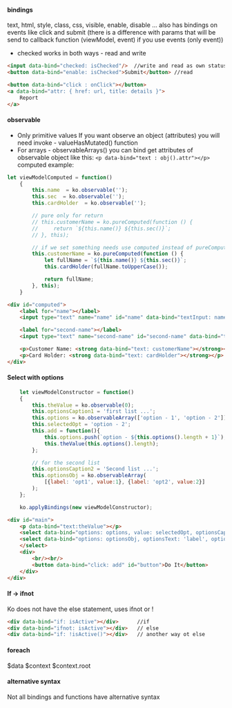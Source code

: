 #### bindings
text, html, style, class, css, visible, enable, disable ... 
also has bindings on events like click and submit (there is a difference with params that will be send 
to callback function (viewModel, event) if you use events (only event)) 

- checked
works in both ways - read and write
```html
<input data-bind="checked: isChecked"/>  //write and read as own status (by click isChecked changes)
<button data-bind="enable: isChecked">Submit</button> //read

```
```html
<button data-bind="click : onClick"></button> 
<a data-bind="attr: { href: url, title: details }">
    Report
</a>
```

#### observable
- Only primitive values
  If you want observe an object (attributes) you will need invoke - valueHasMutated() function
- For arrays - observableArrays()
  you can bind get attributes of observable object like this:
  ```<p data-bind="text : obj().attr"></p>```
computed example:
```javascript
let viewModelComputed = function()
    {
        this.name  = ko.observable('');
        this.sec  = ko.observable('');
        this.cardHolder  = ko.observable('');

        // pure only for return
        // this.customerName = ko.pureComputed(function () {
        //     return `${this.name()} ${this.sec()}`;
        // }, this);

        // if we set something needs use computed instead of pureComputed
        this.customerName = ko.pureComputed(function () {
            let fullName = `${this.name()} ${this.sec()}`;
            this.cardHolder(fullName.toUpperCase());

            return fullName;
        }, this);
    }
```
```html
<div id="computed">
    <label for="name"></label>
    <input type="text" name="name" id="name" data-bind="textInput: name" autocomplete="off"/>

    <label for="second-name"></label>
    <input type="text" name="second-name" id="second-name" data-bind="textInput: sec" autocomplete="off"/>

    <p>Customer Name: <strong data-bind="text: customerName"></strong></p>
    <p>Card Holder: <strong data-bind="text: cardHolder"></strong></p>
</div>
```
#### Select with options
``` javascript
    let viewModelConstructor = function()
    {
        this.theValue = ko.observable(0);
        this.optionsCaption1 = 'first list ...';
        this.options = ko.observableArray(['option - 1', 'option - 2']);
        this.selectedOpt = 'option - 2';
        this.add = function(){
            this.options.push(`option - ${this.options().length + 1}`);
            this.theValue(this.options().length);
        };

        // for the second list
        this.optionsCaption2 = 'Second list ...';
        this.optionsObj = ko.observableArray(
            [{label: 'opt1', value:1}, {label: 'opt2', value:2}]
        );
    };

    ko.applyBindings(new viewModelConstructor);
```
```html
<div id="main">
    <p data-bind="text:theValue"></p>
    <select data-bind="options: options, value: selectedOpt, optionsCaption: optionsCaption1"></select>
    <select data-bind="options: optionsObj, optionsText: 'label', optionsValue: 'value', optionsCaption: optionsCaption2">
    </select>
    <div>
        <br/><br/>
        <button data-bind="click: add" id="button">Do It</button>
    </div>
</div>
```

#### If -> ifnot
Ko does not have the else statement, uses ifnot or !
```html
<div data-bind="if: isActive"></div>      //if
<div data-bind="ifnot: isActive"></div>   // else
<div data-bind="if: !isActive()"></div>   // another way ot else

```

#### foreach
$data
$context
$context.root

#### alternative syntax
Not all bindings and functions have alternative syntax
 